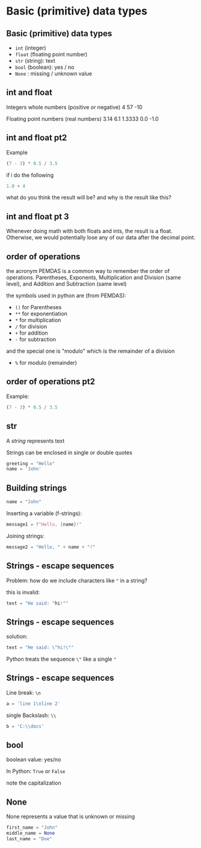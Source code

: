 # Basic (primitive) data types

## Basic (primitive) data types

- `int` (integer)
- `float` (floating point number)
- `str` (string): text
- `bool` (boolean): yes / no
- `None` : missing / unknown value

## int and float

Integers whole numbers (positive or negative) 
4
57
-10

Floating point numbers (real numbers)
3.14
6.1
1.3333
0.0
-1.0

## int and float pt2
Example
```py
(7 - 3) * 0.5 / 3.5
```

if i do the following

```py
1.0 + 4
```
what do you think the result will be?
and why is the result like this?

## int and float pt 3
Whenever doing math with both floats and ints, the result is a float. Otherwise, 
we would potentially lose any of our data after the decimal point.

## order of operations

the acronym PEMDAS is a common way to remember the order of operations.
Parentheses, Exponents, Multiplication and Division (same level), and Addition and Subtraction (same level)

the symbols used in python are (from PEMDAS):
- `()` for Parentheses
- `**` for exponentiation
- `*` for multiplication
- `/` for division
- `+` for addition
- `-` for subtraction

and the special one is "modulo" which is the remainder of a division
- `%` for modulo (remainder)

## order of operations pt2
Example:
```py
(7 - 3) * 0.5 / 3.5
```

## str

A _string_ represents text

Strings can be enclosed in single or double quotes

```py
greeting = "Hello"
name = 'John'
```

## Building strings

```py
name = "John"
```

Inserting a variable (f-strings):

```py
message1 = f"Hello, {name}!"
```

Joining strings:

```py
message2 = "Hello, " + name + "!"
```

## Strings - escape sequences

Problem: how do we include characters like `"` in a string?

this is invalid:

```py
text = "He said: "hi!""
```

## Strings - escape sequences

solution:

```py
text = "He said: \"hi!\""
```

Python treats the sequence `\"` like a single `"`

## Strings - escape sequences

Line break: `\n`

```py
a = 'line 1\nline 2'
```

single Backslash: `\\`

```py
b = 'C:\\docs'
```

## bool

boolean value: yes/no

In Python: `True` or `False`

note the capitalization

## None

None represents a value that is unknown or missing

```py
first_name = "John"
middle_name = None
last_name = "Doe"
```
